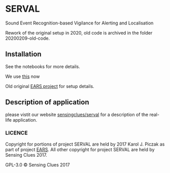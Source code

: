 # SERVAL

Sound Event Recognition-based Vigilance for Alerting and Localisation

Rework of the original setup in 2020, old code is archived in the folder 20200209-old-code.




## Installation

See the notebooks for more details.

We use [this](https://github.com/igor-panteleev/youtube-8m#running-on-your-own-machine) now

Old original [EARS project](https://github.com/karoldvl/EARS/tree/master/ears) for setup details. 

## Description of application

please vistit our website [sensingclues/serval](https://sensingclues.com/serval/) for a description of the real-life application.

### LICENCE
Copyright for portions of project SERVAL are held by 2017 Karol J. Piczak as part of project [EARS](https://github.com/karoldvl/EARS). All other copyright for project SERVAL are held by Sensing Clues 2017.

GPL-3.0 © Sensing Clues 2017 
